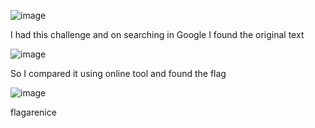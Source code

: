 ![image](https://github.com/biku34/CTF_writeups/assets/117967710/4c2d85fa-c4a3-4c50-8377-cc06bdda5451)

I had this challenge and on searching in Google I found the original text

![image](https://github.com/biku34/CTF_writeups/assets/117967710/1b6f910f-00b7-4480-a717-0a1be652f460)

So I compared it using online tool and found the flag

![image](https://github.com/biku34/CTF_writeups/assets/117967710/7102a12c-4a58-4972-8fb8-676bd3515db2)

flagarenice
